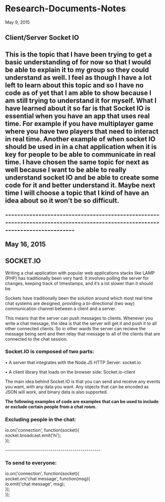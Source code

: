 # Research-Documents-Notes

<p>May 9, 2015</p>
<h2>Client/Server Socket IO<h2>
<p>This is the topic that I have been trying to get a basic understanding of for now so that I would be able to explain it to my group so they could understand as well. I feel as though I have a lot left to learn about this topic and so I have no code as of yet that I am able to show because I am still trying to understand it for myself. What I have learned about it so far is that Socket IO is essential when you have an app that uses real time. For example if you have multiplayer game where you have two players that need to interact in real time. Another example of when socket IO should be used in in a chat application when it is key for people to be able to communicate in real time. I have chosen the same topic for next as well because I want to be able to really understand socket IO and be able to create some code for it and better understand it. Maybe next time I will choose a topic that I kind of have an idea about so it won’t be so difficult.</p>
-----------------------------------------------------------------------------------------------------------------------------<br>

<p>May 16, 2015</p>
<h2>SOCKET.IO</h2>
<p>Writing a chat application with popular web applications stacks like LAMP (PHP) has traditionally been very hard. It involves polling the server for changes, keeping track of timestamps, and it’s a lot slower than it should be.</p>

<p>Sockets have traditionally been the solution around which most real time chat systems are designed, providing a bi-directional (two way) communication channel between a client and a server.</p>

<p>This means that the server can push messages to clients. Whenever you write a chat message, the idea is that the server will get it and push it to all other connected clients. So in other wards the server can recieve the message being sent and then relay that message to all of the clients that are connected to the chat session.</p>

<h3>Socket.IO is composed of two parts:</h3>
<p>•	A server that integrates with the Node.JS HTTP Server: socket.io</p>
<p>•	A client library that loads on the browser side: Socket.io-client</p>

<p>The main idea behind Socket.IO is that you can send and receive any events you want, with any data you want. Any objects that can be encoded as JSON will work, and binary data is also supported.</p>

<p><strong>The following examples of code are examples that can be used to include or exclude certain people from a chat room.</strong></p>

<h3>Excluding people in the chat:</h3>
  <p>io.on('connection', function(socket){<br>
  socket.broadcast.emit('hi');<br>
  });
  </p>
------------------------------------------------
<h3>To send to everyone:</h3>
  <p>io.on('connection', function(socket){<br>
  socket.on('chat message', function(msg){<br>
    io.emit('chat message', msg);<br>
  });<br>
});</p>
